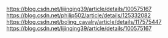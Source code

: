 

https://blog.csdn.net/lijinqing39/article/details/100575167
https://blog.csdn.net/philip502/article/details/125332082
https://blog.csdn.net/boling_cavalry/article/details/117575447
https://blog.csdn.net/lijinqing39/article/details/100575167